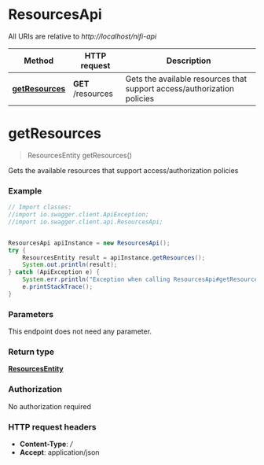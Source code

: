 # ResourcesApi

All URIs are relative to *http://localhost/nifi-api*

Method | HTTP request | Description
------------- | ------------- | -------------
[**getResources**](ResourcesApi.md#getResources) | **GET** /resources | Gets the available resources that support access/authorization policies


<a name="getResources"></a>
# **getResources**
> ResourcesEntity getResources()

Gets the available resources that support access/authorization policies



### Example
```java
// Import classes:
//import io.swagger.client.ApiException;
//import io.swagger.client.api.ResourcesApi;


ResourcesApi apiInstance = new ResourcesApi();
try {
    ResourcesEntity result = apiInstance.getResources();
    System.out.println(result);
} catch (ApiException e) {
    System.err.println("Exception when calling ResourcesApi#getResources");
    e.printStackTrace();
}
```

### Parameters
This endpoint does not need any parameter.

### Return type

[**ResourcesEntity**](ResourcesEntity.md)

### Authorization

No authorization required

### HTTP request headers

 - **Content-Type**: */*
 - **Accept**: application/json

